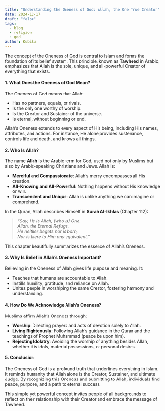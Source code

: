 ```yaml
---
title: "Understanding the Oneness of God: Allah, the One True Creator"
date: 2024-12-17
draft: "false"
tags:
  - blog
  - religion
  - god
author: Kubiku
---
```

The concept of the Oneness of God is central to Islam and forms the foundation of its belief system. This principle, known as **Tawheed** in Arabic, emphasizes that Allah is the sole, unique, and all-powerful Creator of everything that exists.

#### 1. **What Does the Oneness of God Mean?**

The Oneness of God means that Allah:

- Has no partners, equals, or rivals.
- Is the only one worthy of worship.
- Is the Creator and Sustainer of the universe.
- Is eternal, without beginning or end.

Allah’s Oneness extends to every aspect of His being, including His names, attributes, and actions. For instance, He alone provides sustenance, controls life and death, and knows all things.

#### 2. **Who Is Allah?**

The name **Allah** is the Arabic term for God, used not only by Muslims but also by Arabic-speaking Christians and Jews. Allah is:

- **Merciful and Compassionate**: Allah’s mercy encompasses all His creation.
- **All-Knowing and All-Powerful**: Nothing happens without His knowledge or will.
- **Transcendent and Unique**: Allah is unlike anything we can imagine or comprehend.

In the Quran, Allah describes Himself in **Surah Al-Ikhlas** (Chapter 112):

> _“Say, He is Allah, [who is] One.  
> Allah, the Eternal Refuge.  
> He neither begets nor is born,  
> Nor is there to Him any equivalent.”_

This chapter beautifully summarizes the essence of Allah’s Oneness.

#### 3. **Why Is Belief in Allah’s Oneness Important?**

Believing in the Oneness of Allah gives life purpose and meaning. It:

- Teaches that humans are accountable to Allah.
- Instills humility, gratitude, and reliance on Allah.
- Unites people in worshiping the same Creator, fostering harmony and understanding.

#### 4. **How Do We Acknowledge Allah’s Oneness?**

Muslims affirm Allah’s Oneness through:

- **Worship**: Directing prayers and acts of devotion solely to Allah.
- **Living Righteously**: Following Allah’s guidance in the Quran and the teachings of Prophet Muhammad (peace be upon him).
- **Rejecting Idolatry**: Avoiding the worship of anything besides Allah, whether it is idols, material possessions, or personal desires.

#### 5. **Conclusion**

The Oneness of God is a profound truth that underlines everything in Islam. It reminds humanity that Allah alone is the Creator, Sustainer, and ultimate Judge. By recognizing this Oneness and submitting to Allah, individuals find peace, purpose, and a path to eternal success.

This simple yet powerful concept invites people of all backgrounds to reflect on their relationship with their Creator and embrace the message of Tawheed.